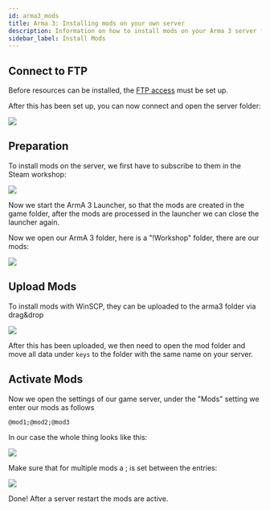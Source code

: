 ```yaml
---
id: arma3_mods
title: Arma 3: Installing mods on your own server
description: Information on how to install mods on your Arma 3 server from ZAP-Hosting - ZAP-Hosting.com documentation
sidebar_label: Install Mods
---
```


## Connect to FTP

Before resources can be installed, the [FTP access](gameserver_ftpaccess.md) must be set up.

After this has been set up, you can now connect and open the server folder:

![](https://screensaver01.zap-hosting.com/index.php/s/iJFyAmS5BDbEdZ4/preview)


## Preparation

To install mods on the server, we first have to subscribe to them in the Steam workshop:

![](https://screensaver01.zap-hosting.com/index.php/s/NdRer4RinYDNdn9/preview)

Now we start the ArmA 3 Launcher, so that the mods are created in the game folder, after the mods are processed in the launcher we can close the launcher again.

Now we open our ArmA 3 folder, here is a "!Workshop" folder, there are our mods:

![](https://screensaver01.zap-hosting.com/index.php/s/mpS7YNd6iYR7PiE/preview)

## Upload Mods


To install mods with WinSCP, they can be uploaded to the arma3 folder via drag&drop

![](https://screensaver01.zap-hosting.com/index.php/s/orW3fdYmkbCBEmE/preview)

After this has been uploaded, we then need to open the mod folder and move all data under `keys` to the folder with the same name on your server.

## Activate Mods

Now we open the settings of our game server, under the "Mods" setting we enter our mods as follows

```
@mod1;@mod2;@mod3
```

In our case the whole thing looks like this:

![](https://screensaver01.zap-hosting.com/index.php/s/7wB3xEgZSY3qT2F/preview)

Make sure that for multiple mods a ; is set between the entries:

![](https://screensaver01.zap-hosting.com/index.php/s/BW93XoBy5KPn2rK/preview)


Done! After a server restart the mods are active.
